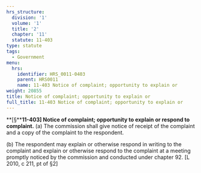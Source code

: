 ```yaml
---
hrs_structure:
  division: '1'
  volume: '1'
  title: '2'
  chapter: '11'
  statute: 11-403
type: statute
tags:
  - Government
menu:
  hrs:
    identifier: HRS_0011-0403
    parent: HRS0011
    name: 11-403 Notice of complaint; opportunity to explain or
weight: 20855
title: Notice of complaint; opportunity to explain or
full_title: 11-403 Notice of complaint; opportunity to explain or
---
```

**[§****11-403] Notice of complaint; opportunity to explain or respond to complaint.** (a) The commission shall give notice of receipt of the complaint and a copy of the complaint to the respondent.

(b) The respondent may explain or otherwise respond in writing to the complaint and explain or otherwise respond to the complaint at a meeting promptly noticed by the commission and conducted under chapter 92\. [L 2010, c 211, pt of §2]